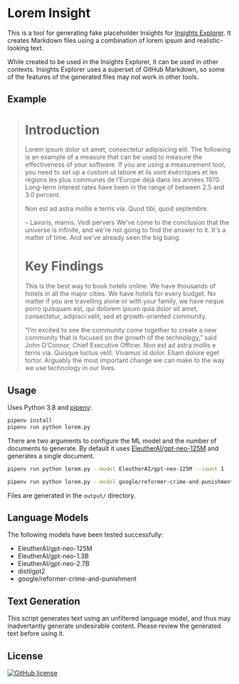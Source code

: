 # Lorem Insight

This is a tool for generating fake placeholder Insights for [Insights Explorer](https://github.com/ExpediaGroup/insights-explorer).  It creates Markdown files using a combination of lorem ipsum and realistic-looking text.

While created to be used in the Insights Explorer, it can be used in other contexts.  Insights Explorer uses a superset of GitHub Markdown, so some of the features of the generated files may not work in other tools.

## Example

> # Introduction
> Lorem ipsum dolor sit amet, consectetur adipisicing elit.  The following is an example of a measure that can be used to measure the effectiveness of your software. If you are using a measurement tool, you need to set up a custom ut labore et ils sont ésécriques et les régions les plus communes de l’Europe déjà dans les années 1970. Long-term interest rates have been in the range of between 2.5 and 3.0 percent.
> 
> Non est ad astra mollis e terris via. Quod tibi, quod septembre.
>
> – Lavoris, mamis. Vedi pervers We've come to the conclusion that the universe is infinite, and we're not going to find the answer to it. It's a matter of time. And we've already seen the big bang.
> 
> # Key Findings
> 
> This is the best way to book hotels online. We have thousands of hotels in all the major cities. We have hotels for every budget. No matter if you are travelling alone or with your family, we have neque porro quisquam est, qui dolorem ipsum quia dolor sit amet, consectetur, adipisci velit, sed et growth-oriented community.
>
> “I’m excited to see the community come together to create a new community that is focused on the growth of the technology,” said John O‘Connor, Chief Executive Officer. Non est ad astra mollis e terris via. Quisque luctus velit. Vivamus id dolor. Etiam dolore eget tortor. Arguably the most important change we can make to the way we use technology in our lives.

## Usage

Uses Python 3.8 and [pipenv](https://pipenv.pypa.io/en/latest/):

```sh
pipenv install
pipenv run python lorem.py
```

There are two arguments to configure the ML model and the number of documents to generate.  By default it uses [EleutherAI/gpt-neo-125M](https://huggingface.co/EleutherAI/gpt-neo-125M) and generates a single document.

```sh
pipenv run python lorem.py --model EleutherAI/gpt-neo-125M --count 1
```

```sh
pipenv run python lorem.py --model google/reformer-crime-and-punishment --count 5
```

Files are generated in the `output/` directory.

## Language Models

The following models have been tested successfully:

- EleutherAI/gpt-neo-125M
- EleutherAI/gpt-neo-1.3B
- EleutherAI/gpt-neo-2.7B
- distilgpt2
- google/reformer-crime-and-punishment

## Text Generation

This script generates text using an unfiltered language model, and thus may inadvertantly generate undesirable content.  Please review the generated text before using it.

## License

[![GitHub license](https://img.shields.io/badge/license-MIT-lightgrey.svg?maxAge=2592000)](https://github.com/baumandm/lorem-insight/blob/main/LICENSE)